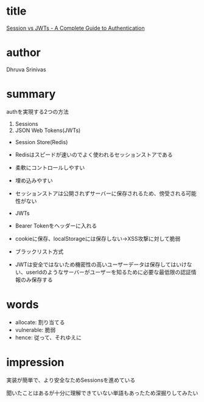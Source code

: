 # title
[Session vs JWTs - A Complete Guide to Authentication](https://blog.dhruva.is-a.dev/sessions-vs-jwts-a-complete-guide-to-authentication)

# author
Dhruva Srinivas

# summary
authを実現する2つの方法
1. Sessions
2. JSON Web Tokens(JWTs)

- Session Store(Redis)
- Redisはスピードが速いのでよく使われるセッションストアである
- 柔軟にコントロールしやすい
- 埋め込みやすい
- セッションストアは公開されずサーバーに保存されるため、傍受される可能性がない

- JWTs
- Bearer Tokenをヘッダーに入れる
- cookieに保存、localStorageには保存しない→XSS攻撃に対して脆弱
- ブラックリスト方式
- JWTは安全ではないため機密性の高いユーザーデータは保存してはいけない、userIdのようなサーバーがユーザーを知るために必要な最低限の認証情報のみ保存する


# words
- allocate: 割り当てる
- vulnerable: 脆弱
- hence: 従って、それゆえに

# impression
実装が簡単で、より安全なためSessionsを進めている

聞いたことはあるが十分に理解できていない単語もあったため深掘りしてみたい
